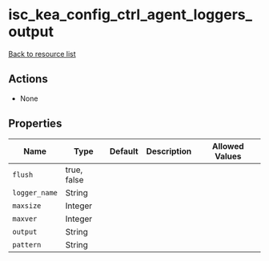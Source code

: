 # isc_kea_config_ctrl_agent_loggers_output

[Back to resource list](../README.md#resources)

## Actions

- None

## Properties

| Name          | Type        | Default | Description | Allowed Values |
| ------------- | ----------- | ------- | ----------- | -------------- |
| `flush`       | true, false |         |             |                |
| `logger_name` | String      |         |             |                |
| `maxsize`     | Integer     |         |             |                |
| `maxver`      | Integer     |         |             |                |
| `output`      | String      |         |             |                |
| `pattern`     | String      |         |             |                |
